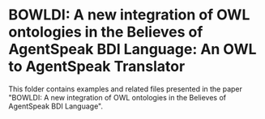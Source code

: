 # BOWLDI: A new integration of OWL ontologies in the Believes of AgentSpeak BDI Language: An OWL to AgentSpeak Translator

This folder contains examples and related files presented in the paper "BOWLDI: A new integration of OWL ontologies in the Believes of AgentSpeak BDI Language".
